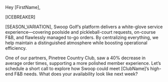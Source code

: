 Hey [FirstName],

[ICEBREAKER]

[SEASON_VARIATION], Swoop Golf’s platform delivers a white-glove service experience—covering poolside and pickleball-court requests, on-course F&B, and flawlessly managed to-go orders. By centralizing everything, we help maintain a distinguished atmosphere while boosting operational efficiency.

One of our partners, Pinetree Country Club, saw a 40% decrease in average order times, supporting a more polished member experience. Let’s schedule a short call to explore how Swoop could meet [ClubName]’s high-end F&B needs. What does your availability look like next week?
